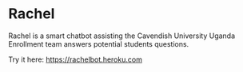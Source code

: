 # Rachel
Rachel is a smart chatbot assisting the Cavendish University Uganda Enrollment team answers potential students questions.

Try it here: https://rachelbot.heroku.com

